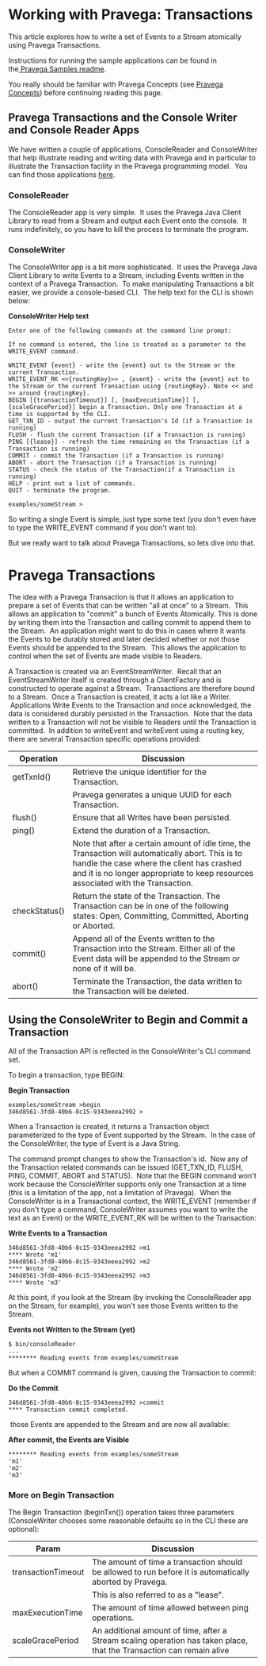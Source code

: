 <!--
Copyright (c) 2017 Dell Inc., or its subsidiaries. All Rights Reserved.

Licensed under the Apache License, Version 2.0 (the "License");
you may not use this file except in compliance with the License.
You may obtain a copy of the License at

    http://www.apache.org/licenses/LICENSE-2.0
-->
# Working with Pravega: Transactions

This article explores how to write a set of Events to a Stream atomically using
Pravega Transactions.

Instructions for running the sample applications can be found in the[ Pravega
Samples
readme](https://github.com/pravega/pravega-samples/blob/master/standalone-examples/README.md).

You really should be familiar with Pravega Concepts (see [Pravega
Concepts](http://pravega.io/docs/latest/pravega-concepts/)) before continuing reading this page.

## Pravega Transactions and the Console Writer and Console Reader Apps

We have written a couple of applications, ConsoleReader and ConsoleWriter that
help illustrate reading and writing data with Pravega and in particular to
illustrate the Transaction facility in the Pravega programming model.  You can
find those applications
[here](https://github.com/pravega/pravega-samples/tree/master/standalone-examples/src/main/java/io/pravega/example/consolerw).

### ConsoleReader

The ConsoleReader app is very simple.  It uses the Pravega Java Client Library
to read from a Stream and output each Event onto the console.  It runs
indefinitely, so you have to kill the process to terminate the program.

### ConsoleWriter

The ConsoleWriter app is a bit more sophisticated.  It uses the Pravega Java
Client Library to write Events to a Stream, including Events written in the
context of a Pravega Transaction.  To make manipulating Transactions a bit
easier, we provide a console-based CLI.  The help text for the CLI is shown
below:

**ConsoleWriter Help text**
```
Enter one of the following commands at the command line prompt:

If no command is entered, the line is treated as a parameter to the WRITE_EVENT command.

WRITE_EVENT {event} - write the {event} out to the Stream or the current Transaction.
WRITE_EVENT_RK <<{routingKey}>> , {event} - write the {event} out to the Stream or the current Transaction using {routingKey}. Note << and >> around {routingKey}.
BEGIN [{transactionTimeout}] [, {maxExecutionTime}] [, {scaleGracePeriod}] begin a Transaction. Only one Transaction at a time is supported by the CLI.
GET_TXN_ID - output the current Transaction's Id (if a Transaction is running)
FLUSH - flush the current Transaction (if a Transaction is running)
PING [{lease}] - refresh the time remaining on the Transaction (if a Transaction is running)
COMMIT - commit the Transaction (if a Transaction is running)
ABORT - abort the Transaction (if a Transaction is running)
STATUS - check the status of the Transaction(if a Transaction is running)
HELP - print out a list of commands.
QUIT - terminate the program.

examples/someStream >
```

So writing a single Event is simple, just type some text (you don't even have to
type the WRITE\_EVENT command if you don't want to).

But we really want to talk about Pravega Transactions, so lets dive into that.

Pravega Transactions
====================

The idea with a Pravega Transaction is that it allows an application to prepare
a set of Events that can be written "all at once" to a Stream.  This allows an
application to "commit" a bunch of Events Atomically. This is done by writing them into the Transaction
and calling commit to append them to the Stream.  An application might
want to do this in cases where it wants the Events to be durably stored and
later decided whether or not those Events should be
appended to the Stream.  This allows the application
to control when the set of Events are made visible to Readers.

A Transaction is created via an EventStreamWriter.  Recall that an
EventStreamWriter itself is created through a ClientFactory and is constructed
to operate against a Stream.  Transactions are therefore bound to a Stream.
 Once a Transaction is created, it acts a lot like a Writer.  Applications Write
Events to the Transaction and once acknowledged, the data is considered durably
persisted in the Transaction.  Note that the data written to a Transaction will
not be visible to Readers until the Transaction is committed.  In addition to
writeEvent and writeEvent using a routing key, there are several Transaction
specific operations provided:

| **Operation** | **Discussion**                                                                                                                                          |
|---------------|---------------------------------------------------------------------------------------------------------------------------------------------------------|
| getTxnId()    | Retrieve the unique identifier for the Transaction.                                                                                                     |
|               | Pravega generates a unique UUID for each Transaction.                                                                                                                                                        |
| flush()       | Ensure that all Writes have been persisted.                                                                                                             |
| ping()        | Extend the duration of a Transaction.                                                                                                                   |
|               | Note that after a certain amount of idle time, the Transaction will automatically abort. This is to handle the case where the client has crashed and it is no longer appropriate to keep resources associated with the Transaction.                                                                                                                                                        |
| checkStatus() | Return the state of the Transaction. The Transaction can be in one of the following states: Open, Committing, Committed, Aborting or Aborted.           |
| commit()      | Append all of the Events written to the Transaction into the Stream. Either all of the Event data will be appended to the Stream or none of it will be. |
| abort()       | Terminate the Transaction, the data written to the Transaction will be deleted.                                                                         |

## Using the ConsoleWriter to Begin and Commit a Transaction

All of the Transaction API is reflected in the ConsoleWriter's CLI command set.

To begin a transaction, type BEGIN:

**Begin Transaction**
```
examples/someStream >begin
346d8561-3fd8-40b6-8c15-9343eeea2992 >
```

When a Transaction is created, it returns a Transaction object parameterized to
the type of Event supported by the Stream.  In the case of the ConsoleWriter,
the type of Event is a Java String.

The command prompt changes to show the Transaction's id.  Now any of the
Transaction related commands can be issued (GET\_TXN\_ID, FLUSH, PING, COMMIT,
ABORT and STATUS).  Note that the BEGIN command won't work because the
ConsoleWriter supports only one Transaction at a time (this is a limitation of
the app, not a limitation of Pravega).  When the ConsoleWriter is in a
Transactional context, the WRITE\_EVENT (remember if you don't type a command,
ConsoleWriter assumes you want to write the text as an Event) or the
WRITE\_EVENT\_RK will be written to the Transaction:

**Write Events to a Transaction**
```
346d8561-3fd8-40b6-8c15-9343eeea2992 >m1
**** Wrote 'm1'
346d8561-3fd8-40b6-8c15-9343eeea2992 >m2
**** Wrote 'm2'
346d8561-3fd8-40b6-8c15-9343eeea2992 >m3
**** Wrote 'm3'
```

At this point, if you look at the Stream (by invoking the ConsoleReader app on
the Stream, for example), you won't see those Events written to the Stream.

**Events not Written to the Stream (yet)**
```
$ bin/consoleReader
...
******** Reading events from examples/someStream
```

But when a COMMIT command is given, causing the Transaction to commit:

**Do the Commit**
```
346d8561-3fd8-40b6-8c15-9343eeea2992 >commit
**** Transaction commit completed.
```
 those Events are appended to the Stream and are now all available:

**After commit, the Events are Visible**

```
******** Reading events from examples/someStream
'm1'
'm2'
'm3'
```

### More on Begin Transaction

The Begin Transaction (beginTxn()) operation takes three parameters
(ConsoleWriter chooses some reasonable defaults so in the CLI these are
optional): 

| **Param**          | **Discussion**                                                                                                        |
|--------------------|-----------------------------------------------------------------------------------------------------------------------|
| transactionTimeout | The amount of time a transaction should be allowed to run before it is automatically aborted by Pravega.              |
|                    | This is also referred to as a "lease".                                                                                                                      |
| maxExecutionTime   | The amount of time allowed between ping operations.                                                                   |
| scaleGracePeriod   | An additional amount of time, after a Stream scaling operation has taken place, that the Transaction can remain alive |
